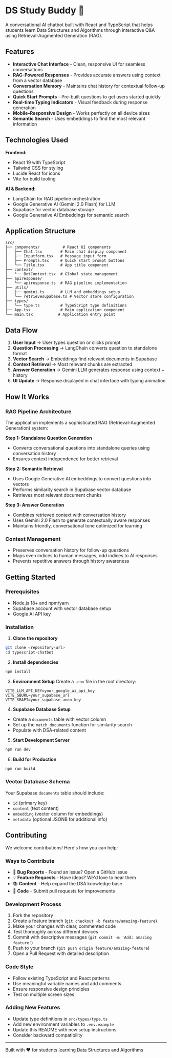 # DS Study Buddy 🤖

A conversational AI chatbot built with React and TypeScript that helps students learn Data Structures and Algorithms through interactive Q&A using Retrieval-Augmented Generation (RAG).

## **Features**

* **Interactive Chat Interface** - Clean, responsive UI for seamless conversations
* **RAG-Powered Responses** - Provides accurate answers using context from a vector database
* **Conversation Memory** - Maintains chat history for contextual follow-up questions
* **Quick Start Prompts** - Pre-built questions to get users started quickly
* **Real-time Typing Indicators** - Visual feedback during response generation
* **Mobile-Responsive Design** - Works perfectly on all device sizes
* **Semantic Search** - Uses embeddings to find the most relevant information

## Technologies Used

**Frontend:**
- React 19 with TypeScript
- Tailwind CSS for styling
- Lucide React for icons
- Vite for build tooling

**AI & Backend:**
- LangChain for RAG pipeline orchestration
- Google Generative AI (Gemini 2.0 Flash) for LLM
- Supabase for vector database storage
- Google Generative AI Embeddings for semantic search

## Application Structure

```
src/
├── components/          # React UI components
│   ├── Chat.tsx        # Main chat display component
│   ├── Inputform.tsx   # Message input form
│   ├── Prompts.tsx     # Quick start prompt buttons
│   └── Title.tsx       # App title component
├── context/
│   └── BotContext.tsx  # Global state management
├── apiresponse/
│   └── apiresponse.ts  # RAG pipeline implementation
├── utils/
│   ├── gemini.ts       # LLM and embeddings setup
│   └── retrievesupabase.ts # Vector store configuration
├── types/
│   └── type.ts         # TypeScript type definitions
├── App.tsx             # Main application component
└── main.tsx           # Application entry point
```

## Data Flow

1. **User Input** → User types question or clicks prompt
2. **Question Processing** → LangChain converts question to standalone format
3. **Vector Search** → Embeddings find relevant documents in Supabase
4. **Context Retrieval** → Most relevant chunks are extracted
5. **Answer Generation** → Gemini LLM generates response using context + history
6. **UI Update** → Response displayed in chat interface with typing animation

## How It Works

### RAG Pipeline Architecture

The application implements a sophisticated RAG (Retrieval-Augmented Generation) system:

**Step 1: Standalone Question Generation**
- Converts conversational questions into standalone queries using conversation history
- Ensures context independence for better retrieval

**Step 2: Semantic Retrieval**
- Uses Google Generative AI embeddings to convert questions into vectors
- Performs similarity search in Supabase vector database
- Retrieves most relevant document chunks

**Step 3: Answer Generation**
- Combines retrieved context with conversation history
- Uses Gemini 2.0 Flash to generate contextually aware responses
- Maintains friendly, conversational tone optimized for learning

### Context Management
- Preserves conversation history for follow-up questions
- Maps even indices to human messages, odd indices to AI responses
- Prevents repetitive answers through history awareness

## Getting Started

### Prerequisites
- Node.js 18+ and npm/yarn
- Supabase account with vector database setup
- Google AI API key

### Installation

1. **Clone the repository**
```bash
git clone <repository-url>
cd typescript-chatbot
```

2. **Install dependencies**
```bash
npm install
```

3. **Environment Setup**
Create a `.env` file in the root directory:
```env
VITE_LLM_API_KEY=your_google_ai_api_key
VITE_SBURL=your_supabase_url
VITE_SBAPI=your_supabase_anon_key
```

4. **Supabase Database Setup**
- Create a `documents` table with vector column
- Set up the `match_documents` function for similarity search
- Populate with DSA-related content

5. **Start Development Server**
```bash
npm run dev
```

6. **Build for Production**
```bash
npm run build
```

### Vector Database Schema

Your Supabase `documents` table should include:
- `id` (primary key)
- `content` (text content)
- `embedding` (vector column for embeddings)
- `metadata` (optional JSONB for additional info)

## Contributing

We welcome contributions! Here's how you can help:

### Ways to Contribute
- 🐛 **Bug Reports** - Found an issue? Open a GitHub issue
- 💡 **Feature Requests** - Have ideas? We'd love to hear them
- 📚 **Content** - Help expand the DSA knowledge base
- 🔧 **Code** - Submit pull requests for improvements

### Development Process
1. Fork the repository
2. Create a feature branch (`git checkout -b feature/amazing-feature`)
3. Make your changes with clear, commented code
4. Test thoroughly across different devices
5. Commit with descriptive messages (`git commit -m 'Add: amazing feature'`)
6. Push to your branch (`git push origin feature/amazing-feature`)
7. Open a Pull Request with detailed description

### Code Style
- Follow existing TypeScript and React patterns
- Use meaningful variable names and add comments
- Ensure responsive design principles
- Test on multiple screen sizes

### Adding New Features
- Update type definitions in `src/types/type.ts`
- Add new environment variables to `.env.example`
- Update this README with new setup instructions
- Consider backward compatibility

---

Built with ❤️ for students learning Data Structures and Algorithms
